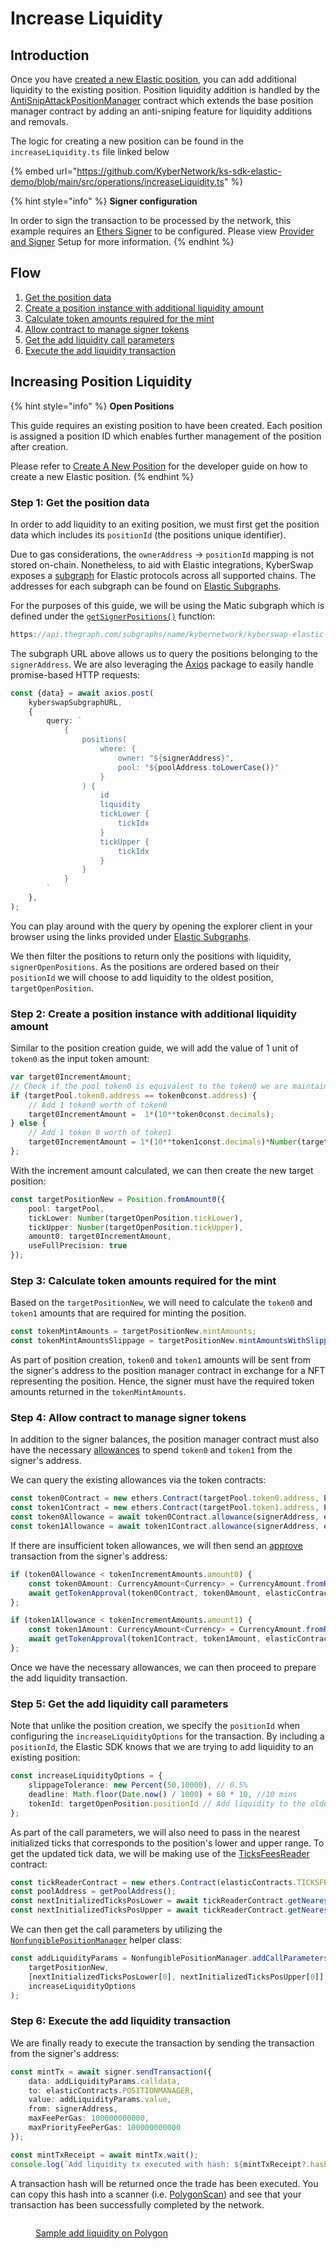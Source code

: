 # Increase Liquidity

## Introduction

Once you have [created a new Elastic position](create-a-new-position.md), you can add additional liquidity to the existing position. Position liquidity addition is handled by the [AntiSnipAttackPositionManager](../../kyberswap-elastic/contracts/elastic-periphery-core-contracts.md#antisnipattackpositionmanager) contract which extends the base position manager contract by adding an anti-sniping feature for liquidity additions and removals.

The logic for creating a new position can be found in the `increaseLiquidity.ts` file linked below

{% embed url="https://github.com/KyberNetwork/ks-sdk-elastic-demo/blob/main/src/operations/increaseLiquidity.ts" %}

{% hint style="info" %}
**Signer configuration**

In order to sign the transaction to be processed by the network, this example requires an [Ethers Signer](https://docs.ethers.org/v6/api/providers/#Signer) to be configured. Please view [Provider and Signer](environment-setup.md#provider-and-signer-setup) Setup for more information.
{% endhint %}

## Flow

1. [Get the position data](increase-liquidity.md#step-1-get-the-position-data)
2. [Create a position instance with additional liquidity amount](increase-liquidity.md#step-2-create-a-position-instance-with-additional-liquidity-amount)
3. [Calculate token amounts required for the mint](increase-liquidity.md#step-3-calculate-token-amounts-required-for-the-mint)
4. [Allow contract to manage signer tokens](increase-liquidity.md#step-4-allow-contract-to-manage-signer-tokens)
5. [Get the add liquidity call parameters](increase-liquidity.md#step-5-get-the-add-liquidity-call-parameters)
6. [Execute the add liquidity transaction](increase-liquidity.md#step-6-execute-the-add-liquidity-transaction)

## Increasing Position Liquidity

{% hint style="info" %}
**Open Positions**

This guide requires an existing position to have been created. Each position is assigned a  position ID which enables further management of the position after creation.

Please refer to [Create A New Position](create-a-new-position.md) for the developer guide on how to create a new Elastic position.
{% endhint %}

### Step 1: Get the position data

In order to add liquidity to an exiting position, we must first get the position data which includes its `positionId` (the positions unique identifier).&#x20;

Due to gas considerations, the `ownerAddress` -> `positionId` mapping is not stored on-chain. Nonetheless, to aid with Elastic integrations, KyberSwap exposes a [subgraph](https://thegraph.com/docs/en/developing/creating-a-subgraph/) for Elastic protocols across all supported chains. The addresses for each subgraph can be found on [Elastic Subgraphs](../../kyberswap-elastic/subgraphs.md).

For the purposes of this guide, we will be using the Matic subgraph which is defined under the [`getSignerPositions()`](https://github.com/KyberNetwork/ks-sdk-elastic-demo/blob/c1aca6e5b61fe76143e8b7b91be1525d38d7a6a2/src/operations/increaseLiquidity.ts#L182) function:

```typescript
https://api.thegraph.com/subgraphs/name/kybernetwork/kyberswap-elastic-matic
```

The subgraph URL above allows us to query the positions belonging to the `signerAddress`. We are also leveraging the [Axios](https://www.npmjs.com/package/axios) package to easily handle promise-based HTTP requests:

```typescript
const {data} = await axios.post(
    kyberswapSubgraphURL,
    {
        query: `
            {
                positions(
                    where: {
                        owner: "${signerAddress}",
                        pool: "${poolAddress.toLowerCase()}"
                    }
                ) {
                    id
                    liquidity
                    tickLower {
                        tickIdx
                    }
                    tickUpper {
                        tickIdx
                    }                            
                }
            }  
        `
    },
);
```

You can play around with the query by opening the explorer client in your browser using the links provided under [Elastic Subgraphs](../../kyberswap-elastic/subgraphs.md).

We then filter the positions to return only the positions with liquidity, `signerOpenPositions`. As the positions are ordered based on their `positionId` we will choose to add liquidity to the oldest position, `targetOpenPosition`.

### Step 2: Create a position instance with additional liquidity amount

Similar to the position creation guide, we will add the value of 1 unit of `token0` as the input token amount:

```typescript
var target0IncrementAmount;
// Check if the pool token0 is equivalent to the token0 we are maintaining locally
if (targetPool.token0.address == token0const.address) {
    // Add 1 token0 worth of token0
    target0IncrementAmount =  1*(10**token0const.decimals);
} else {
    // Add 1 token 0 worth of token1
    target0IncrementAmount = 1*(10**token1const.decimals)*Number(targetPool.token1Price.toSignificant(18)); //rough estimate based on current pool price
};
```

With the increment amount calculated, we can then create the new target position:

```typescript
const targetPositionNew = Position.fromAmount0({
    pool: targetPool,
    tickLower: Number(targetOpenPosition.tickLower),
    tickUpper: Number(targetOpenPosition.tickUpper),
    amount0: target0IncrementAmount,
    useFullPrecision: true
});
```

### Step 3: Calculate token amounts required for the mint

Based on the `targetPositionNew`, we will need to calculate the `token0` and `token1` amounts that are required for minting the position.&#x20;

```typescript
const tokenMintAmounts = targetPositionNew.mintAmounts;
const tokenMintAmountsSlippage = targetPositionNew.mintAmountsWithSlippage(new Percent(50,10000)); // 0.5%
```

As part of position creation, `token0` and `token1` amounts will be sent from the signer's address to the position manager contract in exchange for a NFT representing the position. Hence, the signer must have the required token amounts returned in the `tokenMintAmounts`.

### Step 4: Allow contract to manage signer tokens

In addition to the signer balances, the position manager contract must also have the necessary [allowances](https://docs.openzeppelin.com/contracts/4.x/api/token/erc20#IERC20-allowance-address-address-) to spend `token0` and `token1` from the signer's address.&#x20;

We can query the existing allowances via the token contracts:

```typescript
const token0Contract = new ethers.Contract(targetPool.token0.address, ERC20ABI, signer);
const token1Contract = new ethers.Contract(targetPool.token1.address, ERC20ABI, signer);
const token0Allowance = await token0Contract.allowance(signerAddress, elasticContracts.POSITIONMANAGER);
const token1Allowance = await token1Contract.allowance(signerAddress, elasticContracts.POSITIONMANAGER);
```

If there are insufficient token allowances, we will then send an [approve](https://docs.openzeppelin.com/contracts/4.x/api/token/erc20#IERC20-approve-address-uint256-) transaction from the signer's address:

```typescript
if (token0Allowance < tokenIncrementAmounts.amount0) {
    const token0Amount: CurrencyAmount<Currency> = CurrencyAmount.fromRawAmount(token0const, tokenIncrementAmounts.amount0);
    await getTokenApproval(token0Contract, token0Amount, elasticContracts.POSITIONMANAGER);
};

if (token1Allowance < tokenIncrementAmounts.amount1) {
    const token1Amount: CurrencyAmount<Currency> = CurrencyAmount.fromRawAmount(token1const, tokenIncrementAmounts.amount1);
    await getTokenApproval(token1Contract, token1Amount, elasticContracts.POSITIONMANAGER);
};
```

Once we have the necessary allowances, we can then proceed to prepare the add liquidity transaction.

### Step 5: Get the add liquidity call parameters

Note that unlike the position creation, we specify the `positionId` when configuring the `increaseLiquidityOptions` for the transaction. By including a `positionId`, the Elastic SDK knows that we are trying to add liquidity to an existing position:

```typescript
const increaseLiquidityOptions = {
    slippageTolerance: new Percent(50,10000), // 0.5%
    deadline: Math.floor(Date.now() / 1000) + 60 * 10, //10 mins
    tokenId: targetOpenPosition.positionId // Add liquidity to the oldest position
};
```

As part of the call parameters, we will also need to pass in the nearest initialized ticks that corresponds to the position's lower and upper range. To get the updated tick data, we will be making use of the [TicksFeesReader](../../kyberswap-elastic/contracts/elastic-contract-addresses.md) contract:

```typescript
const tickReaderContract = new ethers.Contract(elasticContracts.TICKSFEEREADER, TicksFeesReaderABI, signer);
const poolAddress = getPoolAddress();
const nextInitializedTicksPosLower = await tickReaderContract.getNearestInitializedTicks(poolAddress, targetPositionNew.tickLower);
const nextInitializedTicksPosUpper = await tickReaderContract.getNearestInitializedTicks(poolAddress, targetPositionNew.tickUpper);
```

We can then get the call parameters by utilizing the [`NonfungiblePositionManager`](../classes/nonfungiblepositionmanager.md) helper class:

```typescript
const addLiquidityParams = NonfungiblePositionManager.addCallParameters(
    targetPositionNew,
    [nextInitializedTicksPosLower[0], nextInitializedTicksPosUpper[0]],
    increaseLiquidityOptions
);
```

### Step 6: Execute the add liquidity transaction

We are finally ready to execute the transaction by sending the transaction from the signer's address:

```typescript
const mintTx = await signer.sendTransaction({
    data: addLiquidityParams.calldata,
    to: elasticContracts.POSITIONMANAGER,
    value: addLiquidityParams.value,
    from: signerAddress,
    maxFeePerGas: 100000000000,
    maxPriorityFeePerGas: 100000000000
});

const mintTxReceipt = await mintTx.wait();
console.log(`Add liquidity tx executed with hash: ${mintTxReceipt?.hash}`);
```

A transaction hash will be returned once the trade has been executed. You can copy this hash into a scanner (i.e. [PolygonScan](https://polygonscan.com/)) and see that your transaction has been successfully completed by the network.

<figure><img src="../../../.gitbook/assets/ElasticSDK_Increase_Executed.png" alt=""><figcaption><p><a href="https://polygonscan.com/tx/0x963c4c928382b989fe7a3bde3449c140741224c02a856157bd86bc4bccc26fc6">Sample add liquidity on Polygon</a></p></figcaption></figure>
